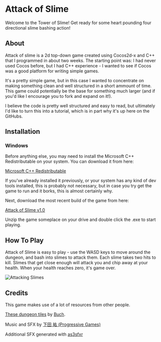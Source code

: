 # Attack of Slime

Welcome to the Tower of Slime! Get ready for some heart pounding four directional slime bashing action!

## About

Attack of slime is a 2d top-down game created using Cocos2d-x and C++ that I programmed in about two weeks. The starting point was: I had never used Cocos before, but I had C++ experience - I wanted to see if Cocos was a good platform for writing simple games. 

It's a pretty simple game, but in this case I wanted to concentrate on making something clean and well structured in a short ammount of time. This game could potentially be the base for something much larger (and if you'd like I encourage you to fork and expand on it!).

I believe the code is pretty well structured and easy to read, but ultimately I'd like to turn this into a tutorial, which is in part why it's up here on the GitHubs.

## Installation

### Windows

Before anything else, you may need to install the Microsoft C++ Redistributable on your system. You can download it from here:

[Microsoft C++ Redistributable](https://www.microsoft.com/en-us/download/details.aspx?id=48145)

If you've already installed it previously, or your system has any kind of dev tools installed, this is probably not necessary, but in case you try get the game to run and it borks, this is almost certainly why.

Next, download the most recent build of the game from here:

[Attack of Slime v1.0](http://apsdsm.com/content/images/2015/12/attackofslime_gameplay01.gif)

Unzip the game someplace on your drive and double click the .exe to start playing.

## How To Play

Attack of Slime is easy to play - use the WASD keys to move around the dungeon, and bash into slimes to attack them. Each slime takes two hits to kill. Slimes that get close enough will attack you and chip away at your health. When your health reaches zero, it's game over.

![Attacking Slimes](https://s3-us-west-2.amazonaws.com/attackofslime/attackofslime_gameplay01.gif)

## Credits

This game makes use of a lot of resources from other people. 

[These dungeon tiles](http://opengameart.org/content/a-blocky-dungeonhttp://opengameart.org/content/a-blocky-dungeon) by [Buch](https://www.patreon.com/buch?ty=h).

Music and SFX by [下田 祐 (Progressive Games)](http://progressivegames.wix.com/ys42)

Additional SFX generated with [as3sfxr](http://superflashbros.net/as3sfxr/)
